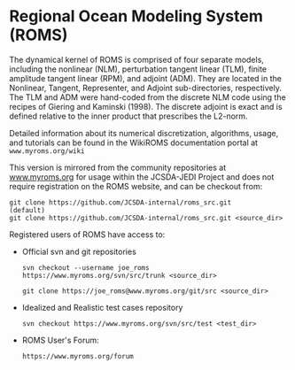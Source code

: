 # Regional Ocean Modeling System (ROMS)

The dynamical kernel of ROMS is comprised of four separate models, including the 
nonlinear (NLM), perturbation tangent linear (TLM), finite amplitude tangent 
linear (RPM), and adjoint (ADM). They are located in the Nonlinear, Tangent, 
Representer, and Adjoint sub-directories, respectively. The TLM and ADM were 
hand-coded from the discrete NLM code using the recipes of Giering and 
Kaminski (1998). The discrete adjoint is exact and is defined relative to 
the inner product that prescribes the L2-norm.

Detailed information about its numerical discretization, algorithms, usage, and 
tutorials can be found in the WikiROMS documentation portal at `www.myroms.org/wiki`

This version is mirrored from the community repositories at www.myroms.org for 
usage within the JCSDA-JEDI Project and does not require registration on the ROMS
website, and can be checkout from:
```
git clone https://github.com/JCSDA-internal/roms_src.git                 (default)
git clone https://github.com/JCSDA-internal/roms_src.git <source_dir>
```

Registered users of ROMS have access to:

- Official svn and git repositories
  ```
  svn checkout --username joe_roms https://www.myroms.org/svn/src/trunk <source_dir>

  git clone https://joe_roms@www.myroms.org/git/src <source_dir>
  ```

- Idealized and Realistic test cases repository
  ```
  svn checkout https://www.myroms.org/svn/src/test <test_dir>
  ```

- ROMS User's Forum:
  ```
  https://www.myroms.org/forum
  ```
